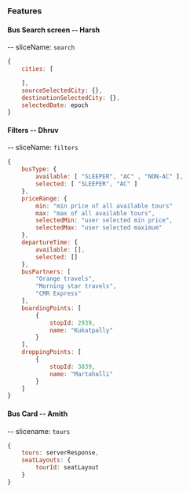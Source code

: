 ### Features

#### Bus Search screen -- Harsh

-- sliceName: `search`

```javascript
{
    cities: [

    ],
    sourceSelectedCity: {},
    destinationSelectedCity: {},
    selectedDate: epoch
}

```

#### Filters -- Dhruv

-- sliceName: `filters`

```javascript
{
    busType: {
        available: [ "SLEEPER", "AC" , "NON-AC" ],
        selected: [ "SLEEPER", "AC" ]
    },
    priceRange: {
        min: "min price of all available tours"
        max: "max of all available tours",
        selectedMin: "user selected min price",
        selectedMax: "user selected maximum"
    },
    departureTime: {
        available: [],
        selected: []
    },
    busPartners: [
        "Orange travels",
        "Morning star travels",
        "CMR Express"
    ],
    boardingPoints: [
        {
            stopId: 2939,
            name: "Kukatpally"
        }
    ],
    droppingPoints: [
        {
            stopId: 3839,
            name: "Martahalli"
        }
    ]
}
```

#### Bus Card -- Amith

-- slicename: `tours`

```javascript
{
    tours: serverResponse,
    seatLayouts: {
        tourId: seatLayout
    }
}
```
